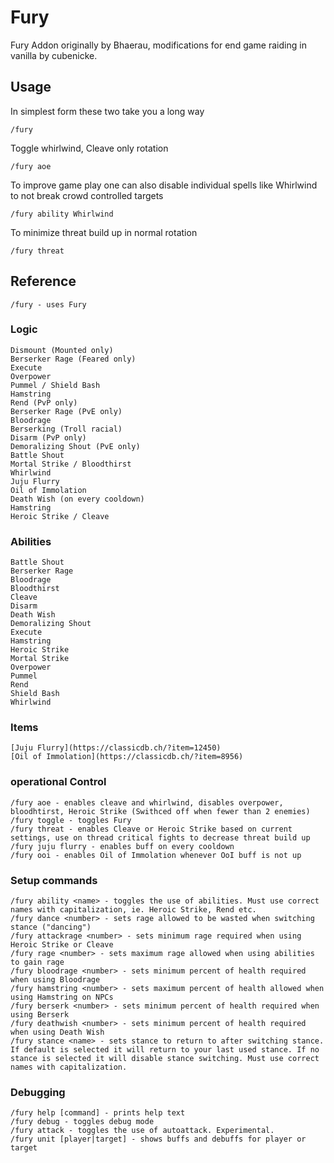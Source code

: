 # Fury
Fury Addon originally by Bhaerau, modifications for end game raiding in vanilla by cubenicke.

## Usage

In simplest form these two take you a long way
```
/fury
```
Toggle whirlwind, Cleave only rotation
```
/fury aoe
```

To improve game play one can also disable individual spells like Whirlwind to not break crowd controlled targets
```
/fury ability Whirlwind
```
To minimize threat build up in normal rotation
```
/fury threat
```

## Reference
```
/fury - uses Fury
```
### Logic
    Dismount (Mounted only)
    Berserker Rage (Feared only)
    Execute
    Overpower
    Pummel / Shield Bash
    Hamstring
    Rend (PvP only)
    Berserker Rage (PvE only)
    Bloodrage
    Berserking (Troll racial)
    Disarm (PvP only)
    Demoralizing Shout (PvE only)
    Battle Shout
    Mortal Strike / Bloodthirst
    Whirlwind
    Juju Flurry
	Oil of Immolation
    Death Wish (on every cooldown)
    Hamstring
    Heroic Strike / Cleave

### Abilities
    Battle Shout
    Berserker Rage
    Bloodrage
    Bloodthirst
    Cleave
    Disarm
    Death Wish
    Demoralizing Shout
    Execute
    Hamstring
    Heroic Strike
    Mortal Strike
    Overpower
    Pummel
    Rend
    Shield Bash
    Whirlwind

### Items
    [Juju Flurry](https://classicdb.ch/?item=12450)
    [Oil of Immolation](https://classicdb.ch/?item=8956)

### operational Control
```
/fury aoe - enables cleave and whirlwind, disables overpower, bloodhtirst, Heroic Strike (Swithced off when fewer than 2 enemies)
/fury toggle - toggles Fury
/fury threat - enables Cleave or Heroic Strike based on current settings, use on thread critical fights to decrease threat build up
/fury juju flurry - enables buff on every cooldown
/fury ooi - enables Oil of Immolation whenever OoI buff is not up
```
### Setup commands
```
/fury ability <name> - toggles the use of abilities. Must use correct names with capitalization, ie. Heroic Strike, Rend etc.
/fury dance <number> - sets rage allowed to be wasted when switching stance ("dancing")
/fury attackrage <number> - sets minimum rage required when using Heroic Strike or Cleave
/fury rage <number> - sets maximum rage allowed when using abilities to gain rage
/fury bloodrage <number> - sets minimum percent of health required when using Bloodrage
/fury hamstring <number> - sets maximum percent of health allowed when using Hamstring on NPCs
/fury berserk <number> - sets minimum percent of health required when using Berserk
/fury deathwish <number> - sets minimum percent of health required when using Death Wish
/fury stance <name> - sets stance to return to after switching stance. If default is selected it will return to your last used stance. If no stance is selected it will disable stance switching. Must use correct names with capitalization.
```
### Debugging
```
/fury help [command] - prints help text
/fury debug - toggles debug mode
/fury attack - toggles the use of autoattack. Experimental.
/fury unit [player|target] - shows buffs and debuffs for player or target
```
